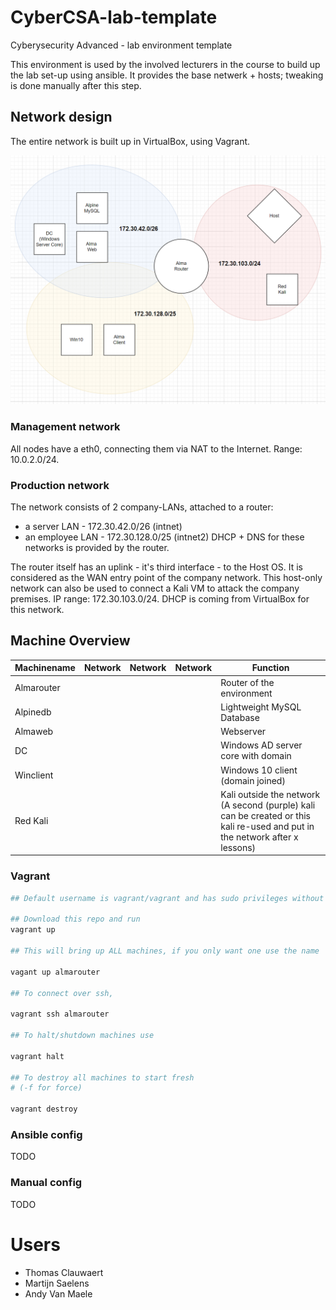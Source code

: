# CyberCSA-lab-template
Cyberysecurity Advanced - lab environment template

This environment is used by the involved lecturers in the course to build up the lab set-up using ansible. 
It provides the base netwerk + hosts; tweaking is done manually after this step.

## Network design
The entire network is built up in VirtualBox, using Vagrant.

![network-overview](network-overview.png)

### Management network
All nodes have a eth0, connecting them via NAT to the Internet. Range: 10.0.2.0/24.

### Production network
The network consists of 2 company-LANs, attached to a router:
* a server LAN - 172.30.42.0/26 (intnet)
* an employee LAN - 172.30.128.0/25 (intnet2)
DHCP + DNS for these networks is provided by the router.

The router itself has an uplink - it's third interface - to the Host OS. It is considered as the WAN entry point of the company network. 
This host-only network can also be used to connect a Kali VM to attack the company premises.
IP range: 172.30.103.0/24. DHCP is coming from VirtualBox for this network.

## Machine Overview

| **Machinename** | **Network** | **Network** | **Network** | **Function**                                                                                                                  |
|-----------------|-------------|-------------|-------------|-------------------------------------------------------------------------------------------------------------------------------|
| Almarouter      |             |             |             | Router of the environment                                                                                                     |
| Alpinedb        |             |             |             | Lightweight MySQL Database                                                                                                    |
| Almaweb         |             |             |             | Webserver                                                                                                                     |
| DC              |             |             |             | Windows AD server core with domain                                                                                            |
| Winclient       |             |             |             | Windows 10 client (domain joined)                                                                                             |
| Red Kali        |             |             |             | Kali outside the network (A second (purple) kali can be created or  this kali re-used and put in the network after x lessons) |

### Vagrant


```sh
## Default username is vagrant/vagrant and has sudo privileges without password

## Download this repo and run
vagrant up

## This will bring up ALL machines, if you only want one use the name

vagant up almarouter

## To connect over ssh, 

vagrant ssh almarouter

## To halt/shutdown machines use

vagrant halt

## To destroy all machines to start fresh 
# (-f for force)

vagrant destroy 
```

### Ansible config

TODO 

### Manual config

TODO

# Users
* Thomas Clauwaert
* Martijn Saelens
* Andy Van Maele
